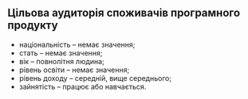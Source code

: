 ## Цільова аудиторія споживачів програмного продукту
+ національність – немає значення;
+ стать – немає значення;
+ вік – повнолітня людина;
+ рівень освіти – немає значення;
+ рівень доходу – середній, вище середнього;
+ зайнятість – працює або навчається.
